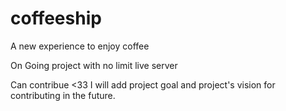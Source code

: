 # coffeeship
A new experience to enjoy coffee

On Going project with no limit
<a src ="https://coffeeship.vercel.app/"> live server </a>

Can contribue <33
I will add project goal and project's vision for contributing in the future.
